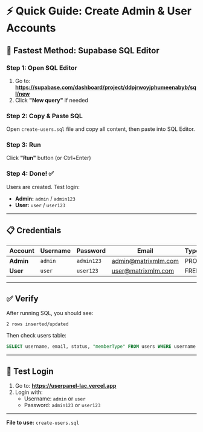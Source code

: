 # ⚡ Quick Guide: Create Admin & User Accounts

## 🚀 Fastest Method: Supabase SQL Editor

### Step 1: Open SQL Editor
1. Go to: **https://supabase.com/dashboard/project/ddpjrwoyjphumeenabyb/sql/new**
2. Click **"New query"** if needed

### Step 2: Copy & Paste SQL
Open `create-users.sql` file and copy all content, then paste into SQL Editor.

### Step 3: Run
Click **"Run"** button (or Ctrl+Enter)

### Step 4: Done! ✅
Users are created. Test login:
- **Admin:** `admin` / `admin123`
- **User:** `user` / `user123`

---

## 📋 Credentials

| Account | Username | Password | Email | Type |
|---------|----------|----------|-------|------|
| **Admin** | `admin` | `admin123` | admin@matrixmlm.com | PRO |
| **User** | `user` | `user123` | user@matrixmlm.com | FREE |

---

## ✅ Verify

After running SQL, you should see:
```
2 rows inserted/updated
```

Then check users table:
```sql
SELECT username, email, status, "memberType" FROM users WHERE username IN ('admin', 'user');
```

---

## 🎯 Test Login

1. Go to: **https://userpanel-lac.vercel.app**
2. Login with:
   - Username: `admin` or `user`
   - Password: `admin123` or `user123`

---

**File to use:** `create-users.sql`

